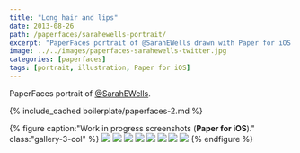 ```yaml
---
title: "Long hair and lips"
date: 2013-08-26
path: /paperfaces/sarahewells-portrait/
excerpt: "PaperFaces portrait of @SarahEWells drawn with Paper for iOS on an iPad."
image: ../../images/paperfaces-sarahewells-twitter.jpg
categories: [paperfaces]
tags: [portrait, illustration, Paper for iOS]
---
```


PaperFaces portrait of [@SarahEWells](https://twitter.com/sarahewells).

{% include_cached boilerplate/paperfaces-2.md %}

{% figure caption:"Work in progress screenshots (**Paper for iOS**)." class:"gallery-3-col" %}
[![](../../images/paperfaces-sarahewells-process-1-600.jpg)](../../images/paperfaces-sarahewells-process-1-lg.jpg)
[![](../../images/paperfaces-sarahewells-process-2-600.jpg)](../../images/paperfaces-sarahewells-process-2-lg.jpg)
[![](../../images/paperfaces-sarahewells-process-3-600.jpg)](../../images/paperfaces-sarahewells-process-3-lg.jpg)
[![](../../images/paperfaces-sarahewells-process-4-600.jpg)](../../images/paperfaces-sarahewells-process-4-lg.jpg)
[![](../../images/paperfaces-sarahewells-process-5-600.jpg)](../../images/paperfaces-sarahewells-process-5-lg.jpg)
[![](../../images/paperfaces-sarahewells-process-6-600.jpg)](../../images/paperfaces-sarahewells-process-6-lg.jpg)
[![](../../images/paperfaces-sarahewells-process-7-600.jpg)](../../images/paperfaces-sarahewells-process-7-lg.jpg)
[![](../../images/paperfaces-sarahewells-process-8-600.jpg)](../../images/paperfaces-sarahewells-process-8-lg.jpg)
{% endfigure %}
